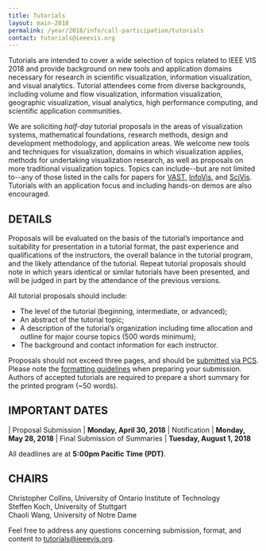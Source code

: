 ```yaml
---
title: Tutorials
layout: main-2018
permalink: /year/2018/info/call-participation/tutorials
contact: tutorials@ieeevis.org
---
```


Tutorials are intended to cover a wide selection of topics related to IEEE VIS 2018 and provide background on new tools and application 
domains necessary for research in scientific visualization, information visualization, and visual analytics. Tutorial attendees come from 
diverse backgrounds, including volume and flow visualization, information visualization, geographic visualization, visual analytics, 
high performance computing, and scientific application communities.

We are soliciting *half-day* tutorial proposals in the areas of visualization systems, mathematical foundations, research methods, 
design and development methodology, and application areas. We welcome new tools and techniques for visualization, domains in which 
visualization applies, methods for undertaking visualization research, as well as proposals on more traditional visualization topics. 
Topics can include--but are not limited to--any of those listed in the calls for papers for 
[VAST](/year/2018/info/call-participation/vast-paper-types), 
[InfoVis](/year/2018/info/call-participation/infovis-paper-types), and 
[SciVis](/year/2018/info/call-participation/scivis-paper-types). 
Tutorials with an application focus and including hands-on demos are also encouraged.

## DETAILS

Proposals will be evaluated on the basis of the tutorial’s importance and suitability for presentation in a tutorial format, 
the past experience and qualifications of the instructors, the overall balance in the tutorial program, and the likely attendance 
of the tutorial. Repeat tutorial proposals should note in which years identical or similar tutorials have been presented, 
and will be judged in part by the attendance of the previous versions.

All tutorial proposals should include:

* The level of the tutorial (beginning, intermediate, or advanced);
* An abstract of the tutorial topic;
* A description of the tutorial’s organization including time allocation and outline for major course topics (500 words minimum);
* The background and contact information for each instructor.

Proposals should not exceed three pages, and should be [submitted via PCS](http://new.precisionconference.com/vgtc/). 
Please note the [formatting guidelines](http://junctionpublishing.org/vgtc/Tasks/camera.html) when preparing your submission. 
Authors of accepted tutorials are required to prepare a short summary for the printed program (~50 words).

## IMPORTANT DATES

| Proposal Submission               | **Monday, April 30, 2018**
| Notification                      | **Monday, May 28, 2018**
| Final Submission of Summaries       | **Tuesday, August 1, 2018**

All deadlines are at **5:00pm Pacific Time (PDT)**.

## CHAIRS

Christopher Collins, University of Ontario Institute of Technology  
Steffen Koch, University of Stuttgart  
Chaoli Wang, University of Notre Dame

Feel free to address any questions concerning submission, format, and content to [tutorials@ieeevis.org](mailto:tutorials@ieeevis.org).
